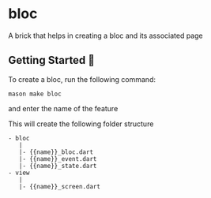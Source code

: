 # bloc

A brick that helps in creating a bloc and its associated page


## Getting Started 🚀

To create a bloc, run the following command:

    mason make bloc

and enter the name of the feature

This will create the following folder structure 

    - bloc
       |
       |- {{name}}_bloc.dart
       |- {{name}}_event.dart
       |- {{name}}_state.dart
    - view
       |
       |- {{name}}_screen.dart



